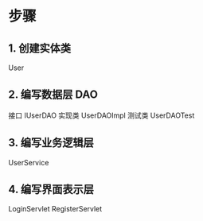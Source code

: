 # 步骤

## 1. 创建实体类
User

## 2. 编写数据层 DAO
接口		IUserDAO
实现类	UserDAOImpl
测试类	UserDAOTest

## 3. 编写业务逻辑层 
UserService

## 4. 编写界面表示层 
LoginServlet
RegisterServlet


